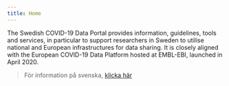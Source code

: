 ```yaml
---
title: Home
---
```


The Swedish COVID-19 Data Portal provides information, guidelines, tools and services, in particular to support researchers in Sweden to utilise national and European infrastructures for data sharing. It is closely aligned with the European COVID-19 Data Platform hosted at EMBL-EBI, launched in April 2020.

> För information på svenska, [klicka här](/sv/)
